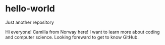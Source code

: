 # hello-world
Just another repository

Hi everyone! 
Camilla from Norway here! I want to learn more about coding and computer science. Looking foreward to get to know GitHub. 
